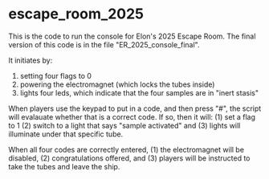 # escape_room_2025
This is the code to run the console for Elon's 2025 Escape Room.
The final version of this code is in the file "ER_2025_console_final".  

It initiates by:
1) setting four flags to 0
2) powering the electromagnet (which locks the tubes inside)
3) lights four leds, which indicate that the four samples are in "inert stasis"

When players use the keypad to put in a code, and then press "#", the script will evalauate whether that is a correct code.
If so, then it will:
(1) set a flag to 1
(2) switch to a light that says "sample activated" and 
(3) lights will illuminate under that specific tube.

When all four codes are correctly entered, 
(1) the electromagnet will be disabled, 
(2) congratulations offered, and 
(3) players will be instructed to take the tubes and leave the ship.
